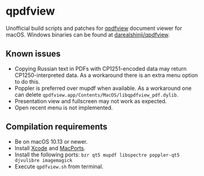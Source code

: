qpdfview
========

Unofficial build scripts and patches for [qpdfview](https://launchpad.net/qpdfview) document viewer for macOS. Windows binaries can be found at [darealshinji/qpdfview](https://github.com/darealshinji/qpdfview).

## Known issues

- Copying Russian text in PDFs with CP1251-encoded data may return CP1250-interpreted data.
  As a workaround there is an extra menu option to do this.
- Poppler is preferred over mupdf when available.
  As a workaround one can delete `qpdfview.app/Contents/MacOS/libqpdfview_pdf.dylib`.
- Presentation view and fullscreen may not work as expected.
- Open recent menu is not implemented.

## Compilation requirements

- Be on macOS 10.13 or newer.
- Install [Xcode](https://developer.apple.com/xcode) and [MacPorts](https://www.macports.org).
- Install the following ports: `bzr qt5 mupdf libspectre poppler-qt5 djvulibre imagemagick`
- Execute `qpdfview.sh` from terminal.

